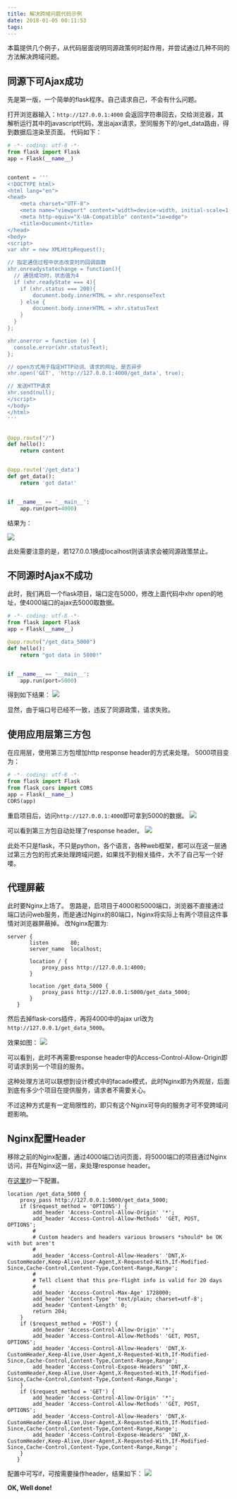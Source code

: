 ```yaml
---
title: 解决跨域问题代码示例
date: 2018-01-05 00:11:53
tags:
---
```


本篇提供几个例子，从代码层面说明同源政策何时起作用，并尝试通过几种不同的方法解决跨域问题。


## 同源下可Ajax成功

先是第一版，一个简单的flask程序。自己请求自己，不会有什么问题。

<!--more-->

打开浏览器输入：`http://127.0.0.1:4000` 会返回字符串回去，交给浏览器，其解析运行其中的javascript代码，发出ajax请求，至同服务下的/get_data路由，得到数据后渲染至页面。
代码如下：

```Python
# -*- coding: utf-8 -*-
from flask import Flask
app = Flask(__name__)


content = '''
<!DOCTYPE html>
<html lang="en">
<head>
    <meta charset="UTF-8">
    <meta name="viewport" content="width=device-width, initial-scale=1.0">
    <meta http-equiv="X-UA-Compatible" content="ie=edge">
    <title>Document</title>
</head>
<body>
<script>
var xhr = new XMLHttpRequest();

// 指定通信过程中状态改变时的回调函数
xhr.onreadystatechange = function(){
  // 通信成功时，状态值为4
  if (xhr.readyState === 4){
    if (xhr.status === 200){
        document.body.innerHTML = xhr.responseText
    } else {
        document.body.innerHTML = xhr.statusText
    }
  }
};

xhr.onerror = function (e) {
  console.error(xhr.statusText);
};

// open方式用于指定HTTP动词、请求的网址、是否异步
xhr.open('GET', 'http://127.0.0.1:4000/get_data', true);

// 发送HTTP请求
xhr.send(null);
</script>
</body>
</html>
'''


@app.route("/")
def hello():
    return content


@app.route('/get_data')
def get_data():
    return 'got data!'


if __name__ == '__main__':
    app.run(port=4000)
```

结果为：

![](http://45.76.195.123/images/2019/06/03/25.jpg)

此处需要注意的是，若127.0.0.1换成localhost则该请求会被同源政策禁止。


## 不同源时Ajax不成功
此时，我们再启一个flask项目，端口定在5000，修改上面代码中xhr open的地址，使4000端口的ajax去5000取数据。
```Python
# -*- coding: utf-8 -*-
from flask import Flask
app = Flask(__name__)

@app.route("/get_data_5000")
def hello():
    return "got data in 5000!"


if __name__ == '__main__':
    app.run(port=5000)
```
得到如下结果：
![](http://45.76.195.123/images/2019/06/03/26.jpg)

显然，由于端口号已经不一致，违反了同源政策，请求失败。


## 使用应用层第三方包
在应用层，使用第三方包增加http response header的方式来处理。
5000项目变为：
```Python
# -*- coding: utf-8 -*-
from flask import Flask
from flask_cors import CORS
app = Flask(__name__)
CORS(app)
```
重启项目后，访问`http://127.0.0.1:4000`即可拿到5000的数据。
![](http://45.76.195.123/images/2019/06/03/27.jpg)

可以看到第三方包自动处理了response header。
![](http://45.76.195.123/images/2019/06/03/28.jpg)

此处不只是flask，不只是python，各个语言，各种web框架，都可以在这一层通过第三方包的形式来处理跨域问题，如果找不到相关插件，大不了自己写一个好喽。

## 代理屏蔽
此时要Nginx上场了。
思路是，启项目于4000和5000端口，浏览器不直接通过端口访问web服务，而是通过Nginx的80端口，Nginx将实际上有两个项目这件事情对浏览器屏蔽掉。
改Nginx配置为:
```nginx
server {
       listen       80;
       server_name  localhost;

       location / {
           proxy_pass http://127.0.0.1:4000;
       }

       location /get_data_5000 {
           proxy_pass http://127.0.0.1:5000/get_data_5000;
       }
   }
```
然后去掉flask-cors插件，再将4000中的ajax url改为`http://127.0.0.1/get_data_5000`。

效果如图：
![](http://45.76.195.123/images/2019/06/03/29.jpg)

可以看到，此时不再需要response header中的Access-Control-Allow-Origin即可请求到另一个项目的服务。

这种处理方法可以联想到设计模式中的facade模式，此时Nginx即为外观层，后面到底有多少个项目在提供服务，请求者不需要关心。

不过这种方式是有一定局限性的，即只有这个Nginx可导向的服务才可不受跨域问题影响。

## Nginx配置Header
移除之前的Nginx配置，通过4000端口访问页面，将5000端口的项目通过Nginx访问，并在Nginx这一层，来处理response header。

在[这里](https://enable-cors.org/server_nginx.html)抄一下配置。
```nginx
location /get_data_5000 {
    proxy_pass http://127.0.0.1:5000/get_data_5000;
    if ($request_method = 'OPTIONS') {
        add_header 'Access-Control-Allow-Origin' '*';
        add_header 'Access-Control-Allow-Methods' 'GET, POST, OPTIONS';
        #
        # Custom headers and headers various browsers *should* be OK with but aren't
        #
        add_header 'Access-Control-Allow-Headers' 'DNT,X-CustomHeader,Keep-Alive,User-Agent,X-Requested-With,If-Modified-Since,Cache-Control,Content-Type,Content-Range,Range';
        #
        # Tell client that this pre-flight info is valid for 20 days
        #
        add_header 'Access-Control-Max-Age' 1728000;
        add_header 'Content-Type' 'text/plain; charset=utf-8';
        add_header 'Content-Length' 0;
        return 204;
    }
    if ($request_method = 'POST') {
        add_header 'Access-Control-Allow-Origin' '*';
        add_header 'Access-Control-Allow-Methods' 'GET, POST, OPTIONS';
        add_header 'Access-Control-Allow-Headers' 'DNT,X-CustomHeader,Keep-Alive,User-Agent,X-Requested-With,If-Modified-Since,Cache-Control,Content-Type,Content-Range,Range';
        add_header 'Access-Control-Expose-Headers' 'DNT,X-CustomHeader,Keep-Alive,User-Agent,X-Requested-With,If-Modified-Since,Cache-Control,Content-Type,Content-Range,Range';
    }
    if ($request_method = 'GET') {
        add_header 'Access-Control-Allow-Origin' '*';
        add_header 'Access-Control-Allow-Methods' 'GET, POST, OPTIONS';
        add_header 'Access-Control-Allow-Headers' 'DNT,X-CustomHeader,Keep-Alive,User-Agent,X-Requested-With,If-Modified-Since,Cache-Control,Content-Type,Content-Range,Range';
        add_header 'Access-Control-Expose-Headers' 'DNT,X-CustomHeader,Keep-Alive,User-Agent,X-Requested-With,If-Modified-Since,Cache-Control,Content-Type,Content-Range,Range';
    }
   }
```

配置中可写if，可按需要操作header，结果如下：
![](http://45.76.195.123/images/2019/06/03/30.jpg)

**OK, Well done!**